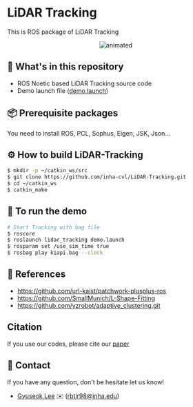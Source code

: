 # LiDAR Tracking

This is ROS package of LiDAR Tracking

<p align="center"><img src=pictures/demo.gif alt="animated" /></p>


## :open_file_folder: What's in this repository

* ROS Noetic based LiDAR Tracking source code
* Demo launch file ([demo.launch][launchlink])

[launchlink]: https://github.com/inha-cvl/LiDAR-Tracking/tree/main/launch

## :package: Prerequisite packages
You need to install ROS, PCL, Sophus, Eigen, JSK, Json...

## :gear: How to build LiDAR-Tracking

```bash
$ mkdir -p ~/catkin_ws/src
$ git clone https://github.com/inha-cvl/LiDAR-Tracking.git
$ cd ~/catkin_ws
$ catkin_make
```

## :runner: To run the demo

```bash
# Start Tracking with bag file
$ roscore
$ roslaunch lidar_tracking demo.launch
$ rosparam set /use_sim_time true
$ rosbag play kiapi.bag --clock
```

## :pushpin: References
- https://github.com/url-kaist/patchwork-plusplus-ros
- https://github.com/SmallMunich/L-Shape-Fitting
- https://github.com/yzrobot/adaptive_clustering.git

## Citation
If you use our codes, please cite our [paper]


[paper]: --


## :postbox: Contact
If you have any question, don't be hesitate let us know!

* [Gyuseok Lee][link] :envelope: (rbtjr98@inha.edu)

[link]: https://github.com/Lee-Gyu-Seok

